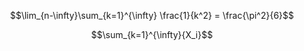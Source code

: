 $$\lim_{n-\infty}\sum_{k=1}^{\infty} \frac{1}{k^2} = \frac{\pi^2}{6}$$

$$\sum_{k=1}^{\infty}{X_i}$$
